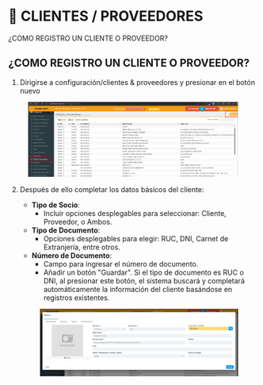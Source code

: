 # 🛂 CLIENTES / PROVEEDORES

¿COMO REGISTRO UN CLIENTE O PROVEEDOR?

## ¿COMO REGISTRO UN CLIENTE O PROVEEDOR?

1. Dirigirse a configuración/clientes & proveedores y presionar en el botón nuevo

<figure><img src="../../../.gitbook/assets/image (217).png" alt=""><figcaption></figcaption></figure>

2.  Después de ello completar los datos básicos del cliente:

    * **Tipo de Socio**:
      * Incluir opciones desplegables para seleccionar: Cliente, Proveedor, o Ambos.
    * **Tipo de Documento**:
      * Opciones desplegables para elegir: RUC, DNI, Carnet de Extranjería, entre otros.
    * **Número de Documento**:
      * Campo para ingresar el número de documento.
      * Añadir un botón "Guardar". Si el tipo de documento es RUC o DNI, al presionar este botón, el sistema buscará y completará automáticamente la información del cliente basándose en registros existentes.

    <figure><img src="../../../.gitbook/assets/image (218).png" alt=""><figcaption></figcaption></figure>
